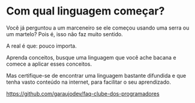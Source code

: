 # Com qual linguagem começar?

Você já perguntou a um marceneiro se ele começou usando uma serra ou um martelo? Pois é, isso não faz muito sentido.

A real é que: pouco importa. 

Aprenda conceitos, busque uma linguagem que você ache bacana e comece a aplicar esses conceitos. 

Mas certifique-se de encontrar uma linguagem bastante difundida e que tenha vasto conteúdo na internet, para facilitar o seu aprendizado.

https://github.com/garaujodev/faq-clube-dos-programadores
